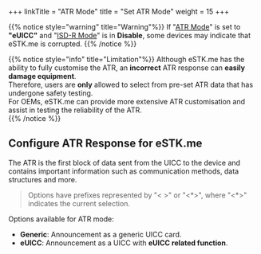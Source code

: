 +++
linkTitle = "ATR Mode"
title = "Set ATR Mode"
weight = 15
+++

{{% notice style="warning" title="Warning"%}}
If "[ATR Mode](/stk/settings/atr)" is set to **"eUICC"** and "[ISD-R Mode](/stk/settings/isd-r)" is in **Disable**, some devices may indicate that eSTK.me is corrupted.
{{% /notice %}}

{{% notice style="info" title="Limitation"%}}
Although eSTK.me has the ability to fully customise the ATR, an **incorrect** ATR response can **easily damage equipment**.  
Therefore, users are **only** allowed to select from pre-set ATR data that has undergone safety testing.  
For OEMs, eSTK.me can provide more extensive ATR customisation and assist in testing the reliability of the ATR.  
{{% /notice %}}

## Configure ATR Response for eSTK.me

The ATR is the first block of data sent from the UICC to the device and contains important information such as communication methods, data structures and more.

> Options have prefixes represented by "\< \>" or "\<\*\>", where "\<\*\>" indicates the current selection.  

Options available for ATR mode:

- **Generic**: Announcement as a generic UICC card.
- **eUICC**: Announcement as a UICC with **eUICC related function**.
